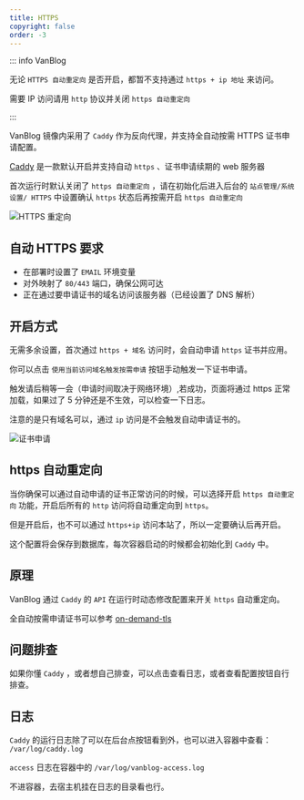 ```yaml
---
title: HTTPS
copyright: false
order: -3
---
```


::: info VanBlog

无论 `HTTPS 自动重定向` 是否开启，都暂不支持通过 `https + ip 地址` 来访问。

需要 IP 访问请用 `http` 协议并关闭 `https 自动重定向`

:::

VanBlog 镜像内采用了 `Caddy` 作为反向代理，并支持全自动按需 HTTPS 证书申请配置。

[Caddy](https://caddyserver.com/) 是一款默认开启并支持自动 `https` 、证书申请续期的 web 服务器

首次运行时默认关闭了 `https 自动重定向` ，请在初始化后进入后台的 `站点管理/系统设置/ HTTPS` 中设置确认 `https` 状态后再按需开启 `https 自动重定向`

![HTTPS 重定向](https://pic.mereith.com/img/d1e7b502279f0bd8225dfaedf89a5140.clipboard-2022-08-23.png)

## 自动 HTTPS 要求

- 在部署时设置了 `EMAIL` 环境变量
- 对外映射了 `80/443` 端口，确保公网可达
- 正在通过要申请证书的域名访问该服务器（已经设置了 DNS 解析）

## 开启方式

无需多余设置，首次通过 `https + 域名` 访问时，会自动申请 `https` 证书并应用。

你可以点击 `使用当前访问域名触发按需申请` 按钮手动触发一下证书申请。

触发请后稍等一会（申请时间取决于网络环境）,若成功，页面将通过 https 正常加载，如果过了 5 分钟还是不生效，可以检查一下日志。

注意的是只有域名可以，通过 `ip` 访问是不会触发自动申请证书的。

![证书申请](https://pic.mereith.com/img/8383fb4f32144be26cb134c2390d6d10.clipboard-2022-08-23.png)

## https 自动重定向

当你确保可以通过自动申请的证书正常访问的时候，可以选择开启 `https 自动重定向` 功能，开启后所有的 `http` 访问将自动重定向到 `https`。

但是开启后，也不可以通过 `https+ip` 访问本站了，所以一定要确认后再开启。

这个配置将会保存到数据库，每次容器启动的时候都会初始化到 `Caddy` 中。

## 原理

VanBlog 通过 `Caddy` 的 `API` 在运行时动态修改配置来开关 `https` 自动重定向。

全自动按需申请证书可以参考 [on-demand-tls](https://caddyserver.com/docs/automatic-https#on-demand-tls)

## 问题排查

如果你懂 `Caddy` ，或者想自己排查，可以点击查看日志，或者查看配置按钮自行排查。

## 日志

`Caddy` 的运行日志除了可以在后台点按钮看到外，也可以进入容器中查看： `/var/log/caddy.log`

`access` 日志在容器中的 `/var/log/vanblog-access.log`

不进容器，去宿主机挂在日志的目录看也行。
